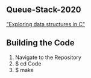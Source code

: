 ## Queue-Stack-2020



["Exploring data structures in C"](https://github.com/JayTee42/tubaf-csem-2020) 

## Building the Code

1. Navigate to the Repository
2. $ cd Code
3. $ make

